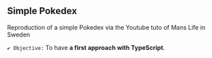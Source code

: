 <h2>Simple Pokedex</h2>
Reproduction of a simple Pokedex via the Youtube tuto of Mans Life in Sweden <https://www.youtube.com/watch?v=tQvz7v0G-GM> 

`✔ Objective:` To have **a first approach with TypeScript**.
